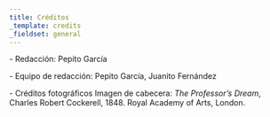 ```yaml
---
title: Créditos
_template: credits
_fieldset: general
---
```

<p>- Redacción: Pepito García&nbsp;</p><p>- Equipo de redacción: Pepito García, Juanito Fernández&nbsp;</p><p>- Créditos fotográficos
Imagen de cabecera:&nbsp;<em>The Professor’s </em><em>Dream</em>, Charles Robert Cockerell, 1848. Royal  Academy of Arts, London.</p>